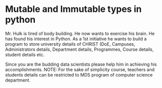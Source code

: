 # Mutable and Immutable types in python

Mr. Hulk is tired of body building. He now wants to exercise his brain. He has found his interest in Python.
As a 1st initiative he wants to build a program to store university details of CHRIST (DoE, Campuses, Administrators details, Department details, Programmes, Course details, student details etc. 


Since you are the budding data scientists please help him in achieving his accomplishments. 
NOTE: For the sake of simplicity course, teachers and students details can be restricted to MDS program of computer science department.
